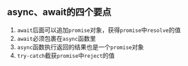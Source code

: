 ## async、await的四个要点
1. `await`后面可以追加`promise`对象，获得`promise`中`resolve`的值
2. `await`必须包裹在`async`函数里
3. `async`函数执行返回的结果也是一个`promise`对象
4. `try-catch`截获`promise`中`reject`的值
